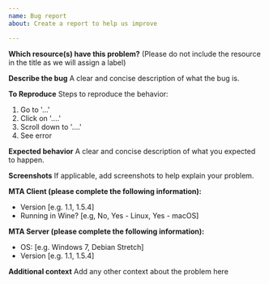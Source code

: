 ```yaml
---
name: Bug report
about: Create a report to help us improve

---
```


**Which resource(s) have this problem?**
(Please do not include the resource in the title as we will assign a label)

**Describe the bug**
A clear and concise description of what the bug is.

**To Reproduce**
Steps to reproduce the behavior:
1. Go to '...'
2. Click on '....'
3. Scroll down to '....'
4. See error

**Expected behavior**
A clear and concise description of what you expected to happen.

**Screenshots**
If applicable, add screenshots to help explain your problem.

**MTA Client (please complete the following information):**
 - Version [e.g. 1.1, 1.5.4]
 - Running in Wine? [e.g, No, Yes - Linux, Yes - macOS]

**MTA Server (please complete the following information):**
 - OS: [e.g. Windows 7, Debian Stretch]
 - Version [e.g. 1.1, 1.5.4]

**Additional context**
Add any other context about the problem here
